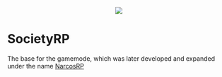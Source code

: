 <p align="center">
  <img src="https://i.imgur.com/1ZWjtdc.png">
</p>

# SocietyRP
The base for the gamemode, which was later developed and expanded under the name [NarcosRP](https://github.com/Vogel-dev/fivem-narcosrp "'NarcosRP'")
